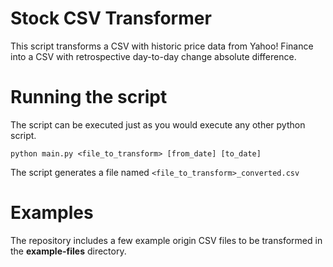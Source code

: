 # Stock CSV Transformer
This script transforms a CSV with historic price data from Yahoo! Finance into a CSV with retrospective day-to-day change absolute difference.

# Running the script
The script can be executed just as you would execute any other python script.

`
python main.py <file_to_transform> [from_date] [to_date]
`

The script generates a file named `<file_to_transform>_converted.csv`

# Examples
The repository includes a few example origin CSV files to be transformed in the __example-files__ directory.